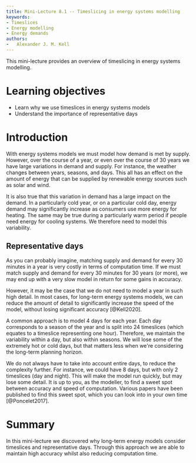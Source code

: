 ```yaml
---
title: Mini-Lecture 8.1 -- Timeslicing in energy systems modelling
keywords:
- Timeslices
- Energy modelling
- Energy demands
authors:
-   Alexander J. M. Kell
---
```


This mini-lecture provides an overview of timeslicing in energy systems modelling.

# Learning objectives

- Learn why we use timeslices in energy systems models
- Understand the importance of representative days

# Introduction

With energy systems models we must model how demand is met by supply. However, over the course of a year, or even over the course of 30 years we have large variations in demand and supply. For instance, the weather changes between years, seasons, and days. This all has an effect on the amount of energy that can be supplied by renewable energy sources such as solar and wind.

It is also true that this variation in demand has a large impact on the demand. In a particularly cold year, or on a particular cold day, energy demand may significantly increase as consumers use more energy for heating. The same may be true during a particularly warm period if people need energy for cooling systems. We therefore need to model this variability.

## Representative days

As you can probably imagine, matching supply and demand for every 30 minutes in a year is very costly in terms of computation time. If we must match supply and demand for every 30 minutes for 30 years (or more), we may end up with a very slow model in return for some gains in accuracy.

However, it may be the case that we do not need to model a year in such high detail. In most cases, for long-term energy systems models, we can reduce the amount of detail to significantly increase the speed of the model, without losing significant accuracy [@Kell2020].

A common approach is to model 4 days for each year. Each day corresponds to a season of the year and is split into 24 timeslices (which equates to a timeslice representing one hour). Therefore, we maintain the variability within a day, but also within seasons. We will lose some of the extremely hot or cold days, but that matters less when we're considering the long-term planning horizon.

We do not always have to take into account entire days, to reduce the complexity further. For instance, we could have 8 days, but with only 2 timeslices (day and night). This will make the model run quickly, but may lose some detail. It is up to you, as the modeller, to find a sweet spot between accuracy and speed of computation. Various papers have been published to find this sweet spot, which you can look into in your own time [@Poncelet2017].

# Summary

In this mini-lecture we discovered why long-term energy models consider timeslices and representative days. Through this approach we are able to maintain high accuracy whilst also reducing computation time.
